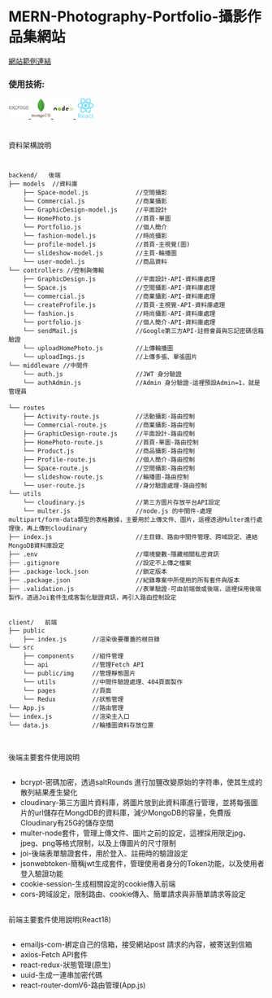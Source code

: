 # MERN-Photography-Portfolio-攝影作品集網站

[網站範例連結](https://mern-photography-portfolio.vercel.app/ "link")


<p align="left">
</p>

<h3 align="left">使用技術:</h3>
<p align="left"> <a href="https://expressjs.com" target="_blank" rel="noreferrer"> <img src="https://raw.githubusercontent.com/devicons/devicon/master/icons/express/express-original-wordmark.svg" alt="express" width="40" height="40"/> </a> <a href="https://www.mongodb.com/" target="_blank" rel="noreferrer"> <img src="https://raw.githubusercontent.com/devicons/devicon/master/icons/mongodb/mongodb-original-wordmark.svg" alt="mongodb" width="40" height="40"/> </a> <a href="https://nodejs.org" target="_blank" rel="noreferrer"> <img src="https://raw.githubusercontent.com/devicons/devicon/master/icons/nodejs/nodejs-original-wordmark.svg" alt="nodejs" width="40" height="40"/> </a> <a href="https://reactjs.org/" target="_blank" rel="noreferrer"> <img src="https://raw.githubusercontent.com/devicons/devicon/master/icons/react/react-original-wordmark.svg" alt="react" width="40" height="40"/> </a> </p>


#
資料架構說明
#



```
backend/   後端
├── models  //資料庫
    ├── Space-model.js             //空間攝影
    └── Commercial.js              //商業攝影
    └── GraphicDesign-model.js     //平面設計
    └── HomePhoto.js               //首頁-單圖
    └── Portfolio.js               //個人簡介        
    └── fashion-model.js           //時尚攝影
    └── profile-model.js           //首頁-主視覺(圖)
    └── slideshow-model.js         //主頁-輪播圖
    └── user-model.js              //商品資料
└── controllers //控制與傳輸
    ├── GraphicDesign.js           //平面設計-API-資料庫處理
    └── Space.js                   //空間攝影-API-資料庫處理
    └── commercial.js              //商業攝影-API-資料庫處理
    └── createProfile.js           //首頁-主視覺-API-資料庫處理
    └── fashion.js                 //時尚攝影-API-資料庫處理
    └── portfolio.js               //個人簡介-API-資料庫處理
    └── sendMail.js                //Google第三方API-註冊會員與忘記密碼信箱驗證
    └── uploadHomePhoto.js         //上傳輪播圖
    └── uploadImgs.js              //上傳多張、單張圖片
└── middleware //中間件
    └── auth.js                    //JWT 身分驗證
    └── authAdmin.js               //Admin 身分驗證-這裡預設Admin=1，就是管理員
    
└── routes
    ├── Activity-route.js          //活動攝影-路由控制
    └── Commercial-route.js        //商業攝影-路由控制
    ├── GraphicDesign-route.js     //平面設計-路由控制   
    ├── HomePhoto-route.js         //首頁-單圖-路由控制
    └── Product.js                 //商品攝影-路由控制
    ├── Profile-route.js           //個人簡介-路由控制
    └── Space-route.js             //空間攝影-路由控制    
    └── slideshow-route.js         //輪播圖-路由控制 
    └── user-route.js              //身分驗證處理-路由控制
└── utils    
    └── cloudinary.js              //第三方圖片存放平台API設定
    └── multer.js                  //node.js 的中間件-處理multipart/form-data類型的表格數據，主要用於上傳文件、圖片，這裡透過Multer進行處理後，再上傳到cloudinary
├── index.js                       //主目錄、路由中間件管理、跨域設定、連結MongoDB資料庫設定    
├── .env                           //環境變數-隱藏相關私密資訊
├── .gitignore                     //設定不上傳之檔案
├── .package-lock.json             //鎖定版本
├── .package.json                  //紀錄專案中所使用的所有套件與版本
├── .validation.js                 //表單驗證-可由前端做或後端，這裡採用後端製作，透過Joi套件生成客製化驗證資訊，再引入路由控制設定


client/   前端
├── public  
    ├── index.js       //渲染後要覆蓋的根目錄
└── src
    ├── components     //組件管理
    └── api            //管理Fetch API 
    └── public/img     //管理靜態圖片 
    └── utils          //中間件驗證處理、404頁面製作
    └── pages          //頁面
    └── Redux          //狀態管理
└── App.js             //路由管理
└── index.js           //渲染主入口
└── data.js            //輪播圖資料存放位置


```
##
後端主要套件使用說明
##

* bcrypt-密碼加密，透過saltRounds 進行加鹽改變原始的字符串，使其生成的散列結果產生變化
* cloudinary-第三方圖片資料庫，將圖片放到此資料庫進行管理，並將每張圖片的url儲存在MongdDB的資料庫，減少MongoDB的容量，免費版Cloudinary有25G的儲存空間
* multer-node套件，管理上傳文件、圖片之前的設定，這裡採用限定jpg、jpeg、png等格式限制，以及上傳圖片的尺寸限制
* joi-後端表單驗證套件，用於登入、註冊時的驗證設定
* jsonwebtoken-簡稱jwt生成套件，管理使用者身分的Token功能，以及使用者登入驗證功能
* cookie-session-生成相關設定的cookie傳入前端
* cors-跨域設定，限制路由、cookie傳入、簡單請求與非簡單請求等設定
##
前端主要套件使用說明(React18)
##
* emailjs-com-綁定自己的信箱，接受網站post 請求的內容，被寄送到信箱
* axios-Fetch API套件
* react-redux-狀態管理(原生)
* uuid-生成一連串加密代碼
* react-router-domV6-路由管理(App.js)








